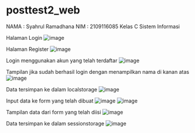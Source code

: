 # posttest2_web

NAMA : Syahrul Ramadhana
NIM : 2109116085
Kelas C Sistem Informasi

Halaman Login
![image](https://user-images.githubusercontent.com/120198951/227731340-ce9ae56f-0370-474b-84e4-2cc410efbcd2.png)

Halaman Register
![image](https://user-images.githubusercontent.com/120198951/227731405-61d11998-0a9c-45b4-8600-77af2a00d794.png)

Login menggunakan akun yang telah terdaftar
![image](https://user-images.githubusercontent.com/120198951/227731454-80820229-e316-4216-b55c-42c524aa6d5c.png)

Tampilan jika sudah berhasil login dengan menampilkan nama di kanan atas
![image](https://user-images.githubusercontent.com/120198951/227731505-bd25d9be-154d-45ea-b63c-dd74b8893793.png)

Data tersimpan ke dalam localstorage
![image](https://user-images.githubusercontent.com/120198951/227731719-93e39606-99c7-4d62-bfec-70e42130dc51.png)

Input data ke form yang telah dibuat
![image](https://user-images.githubusercontent.com/120198951/227731595-78547565-6857-4958-8d88-20afa5bbef1a.png)
![image](https://user-images.githubusercontent.com/120198951/227731629-416eea36-a998-4abb-8994-2ff7366dc05e.png)

Tampilan data dari form yang telah diisi
![image](https://user-images.githubusercontent.com/120198951/227731652-d1fd0cc0-66af-48e6-9838-2d14da257730.png)

Data tersimpan ke dalam sessionstorage
![image](https://user-images.githubusercontent.com/120198951/227731707-69916c1b-611c-4212-80c7-62d6903a9e8c.png)




